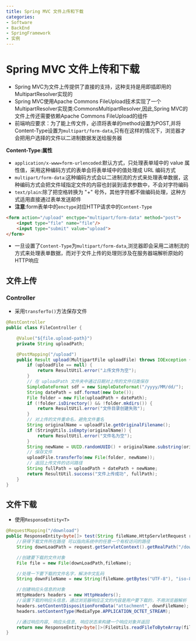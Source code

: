 ```yaml
---
title: Spring MVC 文件上传和下载
categories:
- Software
- BackEnd
- SpringFramework
- 实例
---
```

# Spring MVC 文件上传和下载

- Spring MVC为文件上传提供了直接的支持，这种支持是用即插即用的MultipartResolver实现的
- Spring MVC使用Apache Commons FileUpload技术实现了一个MultipartResolver实现类:CommonsMultipartResolver,因此,Spring MVC的文件上传还需要依赖Apache Commons FileUpload的组件
- 前端响应要求：为了能上传文件，必须将表单的method设置为POST,并将Content-Type设置为`multipart/form-data`,只有在这样的情况下，浏览器才会把用户选择的文件以二进制数据发送给服务器

**Content-Type:属性**

- `application/x-www=form-urlencoded`:默认方式，只处理表单域中的 value 属性值，采用这种编码方式的表单会将表单域中的值处理成 URL 编码方式
- `multipart/form-data`:这种编码方式会以二进制流的方式来处理表单数据，这种编码方式会把文件域指定文件的内容也封装到请求参数中，不会对字符编码
- `text/plain`:除了把空格转换为 "+" 号外，其他字符都不做编码处理，这种方式适用直接通过表单发送邮件
- **注意**:form表单中的`enctype`对应HTTP请求中的`Content-Type`

```html
<form action="/upload" enctype="multipart/form-data" method="post">
    <input type="file" name="file"/>
    <input type="submit" value="upload">
</form>
```

- 一旦设置了`Content-Type`为`multipart/form-data`,浏览器即会采用二进制流的方式来处理表单数据，而对于文件上传的处理则涉及在服务器端解析原始的HTTP响应

## 文件上传

### Controller

- 采用`transferTo()`方法保存文件

```java
@RestController
public class FileController {

    @Value("${file.upload-path}")
    private String uploadPath;

    @PostMapping("/upload")
    public Result upload(MultipartFile uploadFile) throws IOException {
        if (uploadFile == null) {
            return ResultUtil.error("上传文件为空");
        }
        // 在 uploadPath 文件夹中通过日期对上传的文件归类保存
        SimpleDateFormat sdf = new SimpleDateFormat("/yyyy/MM/dd/");
        String datePath = sdf.format(new Date());
        File folder = new File(uploadPath + datePath);
        if (!folder.isDirectory() && !folder.mkdirs()) {
            return ResultUtil.error("文件目录创建失败");
        }
        // 对上传的文件重命名，避免文件重名
        String originalName = uploadFile.getOriginalFilename();
        if (StringUtils.isEmpty(originalName)) {
            return ResultUtil.error("文件名为空");
        }
        String newName = UUID.randomUUID() + originalName.substring(originalName.lastIndexOf("."));
        // 保存文件
        uploadFile.transferTo(new File(folder, newName));
        // 返回上传文件的访问路径
        String fullPath = uploadPath + datePath + newName;
        return ResultUtil.success("文件上传成功", fullPath);
    }
}

```

## 文件下载

- 使用`ResponseEntity<T>`

```java
@RequestMapping("/download")
public ResponseEntity<byte[]> test(String fileName,HttpServletRequest request) throws IOException {
    //获得下载文件所在路径 可以指向系统中的任意一个有权访问的路径
    String downLoadPath = request.getServletContext().getRealPath("/download");

    //创建要下载的文件对象
    File file = new File(downLoadPath,fileName);

    //处理一下要下载的文件名字，解决中文乱码
    String downFileName = new String(fileName.getBytes("UTF-8"), "iso-8859-1");

    //创建响应头信息的对象
    HttpHeaders headers = new HttpHeaders();
    //设置下载的响应头信息，通过浏览器响应正文的内容是用户要下载的，不用浏览器解析
    headers.setContentDispositionFormData("attachment", downFileName);
    headers.setContentType(MediaType.APPLICATION_OCTET_STREAM);

    //通过响应内容, 响应头信息, 响应状态来构建一个响应对象并返回
    return new ResponseEntity<byte[]>(FileUtils.readFileToByteArray(file), headers, HttpStatus.CREATED);
}
```

